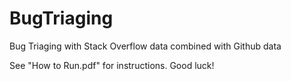 # BugTriaging
Bug Triaging with Stack Overflow data combined with Github data

See "How to Run.pdf" for instructions.
Good luck!
